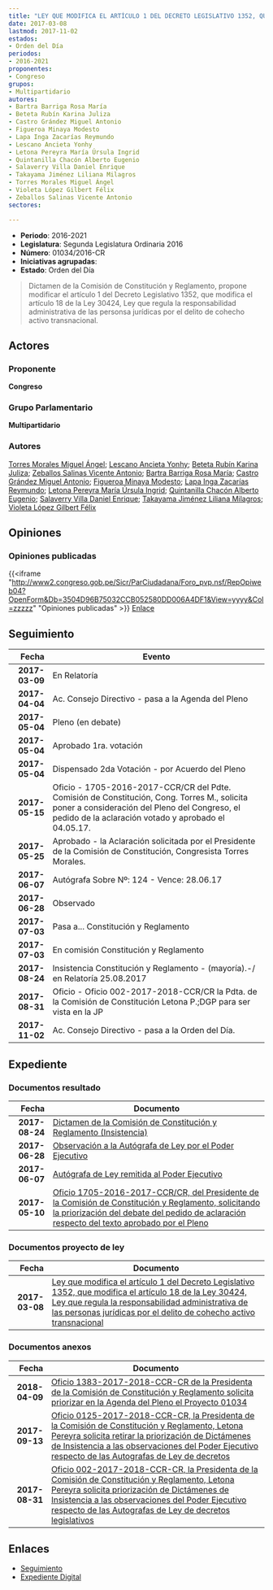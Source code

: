 ```yaml
---
title: "LEY QUE MODIFICA EL ARTÍCULO 1 DEL DECRETO LEGISLATIVO 1352, QUE MODIFICA EL ARTÍCULO 18 DE LA LEY 30424, LEY QUE REGULA LA RESPONSABILIDAD ADMINISTRATIVA DE LAS PERSONAS JURÍDICAS POR EL DELITO DE COHECHO ACTIVO TRANSNACIONAL"
date: 2017-03-08
lastmod: 2017-11-02
estados:
- Orden del Día
periodos:
- 2016-2021
proponentes:
- Congreso
grupos:
- Multipartidario
autores:
- Bartra Barriga Rosa María
- Beteta Rubín Karina Juliza
- Castro Grández Miguel Antonio
- Figueroa Minaya Modesto
- Lapa Inga Zacarías Reymundo
- Lescano Ancieta Yonhy
- Letona Pereyra María Úrsula Ingrid
- Quintanilla Chacón Alberto Eugenio
- Salaverry Villa Daniel Enrique
- Takayama Jiménez Liliana Milagros
- Torres Morales Miguel Ángel
- Violeta López Gilbert Félix
- Zeballos Salinas Vicente Antonio
sectores:

---
```

- **Periodo**: 2016-2021
- **Legislatura**: Segunda Legislatura Ordinaria 2016
- **Número**: 01034/2016-CR
- **Iniciativas agrupadas**: 
- **Estado**: Orden del Día

> Dictamen de la Comisión de Constitución y Reglamento, propone modificar el artículo 1 del Decreto Legislativo 1352, que modifica el artículo 18 de la Ley 30424, Ley que regula la responsabilidad administrativa de las personsa jurídicas por el delito de cohecho activo transnacional.


## Actores

### Proponente

**Congreso**

### Grupo Parlamentario

**Multipartidario**

### Autores

[Torres Morales Miguel Ángel](mailto:mailto:mtorresm@congreso.gob.pe); [Lescano Ancieta Yonhy](mailto:mailto:ylescano@congreso.gob.pe); [Beteta Rubín Karina Juliza](mailto:mailto:kbeteta@congreso.gob.pe); [Zeballos Salinas Vicente Antonio](mailto:mailto:vzeballos@congreso.gob.pe); [Bartra Barriga Rosa María](mailto:mailto:rbartra@congreso.gob.pe); [Castro Grández Miguel Antonio](mailto:mailto:macastro@congreso.gob.pe); [Figueroa Minaya Modesto](mailto:mailto:mfigueroam@congreso.gob.pe); [Lapa Inga Zacarías Reymundo](mailto:mailto:zlapa@congreso.gob.pe); [Letona Pereyra María Úrsula Ingrid](mailto:mailto:mletona@congreso.gob.pe); [Quintanilla Chacón Alberto Eugenio](mailto:mailto:aquintanilla@congreso.gob.pe); [Salaverry Villa Daniel Enrique](mailto:mailto:dsalaverry@congreso.gob.pe); [Takayama Jiménez Liliana Milagros](mailto:mailto:ltakayama@congreso.gob.pe); [Violeta López Gilbert Félix](mailto:mailto:gvioleta@congreso.gob.pe)

## Opiniones

### Opiniones publicadas

{{<iframe "http://www2.congreso.gob.pe/Sicr/ParCiudadana/Foro_pvp.nsf/RepOpiweb04?OpenForm&Db=3504D96B75032CCB052580DD006A4DF1&View=yyyy&Col=zzzzz" "Opiniones publicadas" >}}
[Enlace](http://www2.congreso.gob.pe/Sicr/ParCiudadana/Foro_pvp.nsf/RepOpiweb04?OpenForm&Db=3504D96B75032CCB052580DD006A4DF1&View=yyyy&Col=zzzzz)


## Seguimiento

| Fecha | Evento |
|------:|--------|
| **2017-03-09** | En Relatoría |
| **2017-04-04** | Ac. Consejo Directivo - pasa a la Agenda del Pleno |
| **2017-05-04** | Pleno (en debate) |
| **2017-05-04** | Aprobado 1ra. votación |
| **2017-05-04** | Dispensado 2da Votación - por Acuerdo del Pleno |
| **2017-05-15** | Oficio - 1705-2016-2017-CCR/CR del Pdte. Comisión de Constitución, Cong. Torres M., solicita poner a consideración del Pleno del Congreso, el pedido de la aclaración votado y aprobado el 04.05.17. |
| **2017-05-25** | Aprobado - la Aclaración solicitada por el Presidente de la Comisión de Constitución, Congresista Torres Morales. |
| **2017-06-07** | Autógrafa Sobre Nº: 124 - Vence: 28.06.17 |
| **2017-06-28** | Observado |
| **2017-07-03** | Pasa a... Constitución y Reglamento |
| **2017-07-03** | En comisión Constitución y Reglamento |
| **2017-08-24** | Insistencia Constitución y Reglamento - (mayoría).-/ en Relatoría 25.08.2017 |
| **2017-08-31** | Oficio - Oficio 002-2017-2018-CCR/CR la Pdta. de la Comisión de Constitución Letona P.;DGP para ser vista en la JP |
| **2017-11-02** | Ac. Consejo Directivo - pasa a la Orden del Día. |

## Expediente

### Documentos resultado

| Fecha | Documento |
|------:|-----------|
| **2017-08-24** | [Dictamen de la Comisión de Constitución y Reglamento (Insistencia)](http://www.leyes.congreso.gob.pe/Documentos/2016_2021/Dictamenes/Proyectos_de_Ley/01034DC04MAY20170824.PDF) |
| **2017-06-28** | [Observación a la Autógrafa de Ley por el Poder Ejecutivo](http://www.leyes.congreso.gob.pe/Documentos/2016_2021/Observacion_a_la_Autografa/OBAU0103420170628.pdf) |
| **2017-06-07** | [Autógrafa de Ley remitida al Poder Ejecutivo](http://www.leyes.congreso.gob.pe/Documentos/2016_2021/Autografas/Ley_y_de_Resolucion_Legislativa/AU0103420170607.pdf) |
| **2017-05-10** | [Oficio 1705-2016-2017-CCR/CR, del Presidente de la Comisión de Constitución y Reglamento, solicitando la priorización del debate del pedido de aclaración respecto del texto aprobado por el Pleno](http://www.leyes.congreso.gob.pe/Documentos/2016_2021/Oficios/Comisiones_Ordinarias/OFICIO-1705-2016-2017-CCR-CR.pdf) |

### Documentos proyecto de ley

| Fecha | Documento |
|------:|-----------|
| **2017-03-08** | [Ley que modifica el artículo 1 del Decreto Legislativo 1352, que modifica el artículo 18 de la Ley 30424, Ley que regula la responsabilidad administrativa de las personas jurídicas por el delito de cohecho activo transnacional](http://www.leyes.congreso.gob.pe/Documentos/2016_2021/Proyectos_de_Ley_y_de_Resoluciones_Legislativas/PL0103420170308.pdf) |

### Documentos anexos

| Fecha | Documento |
|------:|-----------|
| **2018-04-09** | [Oficio 1383-2017-2018-CCR-CR de la Presidenta de la Comisión de Constitución y Reglamento solicita priorizar en la Agenda del Pleno el Proyecto 01034](http://www.leyes.congreso.gob.pe/Documentos/2016_2021/Oficios/Comisiones_Ordinarias/OFICIO-1383-2017-2018-CCR-CR.pdf) |
| **2017-09-13** | [Oficio 0125-2017-2018-CCR-CR, la Presidenta de la Comisión de Constitución y Reglamento, Letona Pereyra solicita retirar la priorización de Dictámenes de Insistencia a las observaciones del Poder Ejecutivo respecto de las Autografas de Ley de decretos](http://www.leyes.congreso.gob.pe/Documentos/2016_2021/Oficios/Comisiones_Ordinarias/OFICIO-0125-2017-2018-CCR-CR.pdf) |
| **2017-08-31** | [Oficio 002-2017-2018-CCR-CR, la Presidenta de la Comisión de Constitución y Reglamento, Letona Pereyra solicita priorización de Dictámenes de Insistencia a las observaciones del Poder Ejecutivo respecto de las Autografas de Ley de decretos legislativos](http://www.leyes.congreso.gob.pe/Documentos/2016_2021/Oficios/Comisiones_Ordinarias/OFICIO-002-2017-2018-CCR-CR.PDF) |

## Enlaces

- [Seguimiento](http://www2.congreso.gob.pe/Sicr/TraDocEstProc/CLProLey2016.nsf/f7fff46988ca05b1052578e100829cc7/7db5179e3baccaca052580dd0063dbd4?OpenDocument)
- [Expediente Digital](http://www2.congreso.gob.pe/Sicr/TraDocEstProc/Expvirt_2011.nsf/visbusqptramdoc1621/01034?opendocument)

